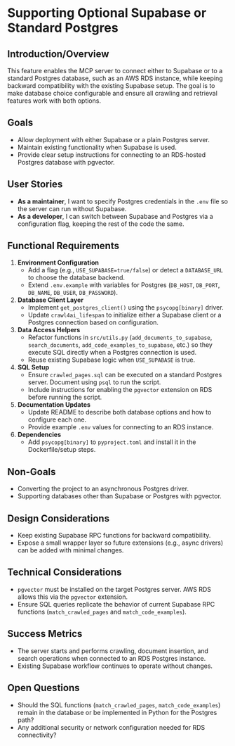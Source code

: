 # Supporting Optional Supabase or Standard Postgres

## Introduction/Overview
This feature enables the MCP server to connect either to Supabase or to a standard Postgres database, such as an AWS RDS instance, while keeping backward compatibility with the existing Supabase setup. The goal is to make database choice configurable and ensure all crawling and retrieval features work with both options.

## Goals
- Allow deployment with either Supabase or a plain Postgres server.
- Maintain existing functionality when Supabase is used.
- Provide clear setup instructions for connecting to an RDS‑hosted Postgres database with pgvector.

## User Stories
- **As a maintainer**, I want to specify Postgres credentials in the `.env` file so the server can run without Supabase.
- **As a developer**, I can switch between Supabase and Postgres via a configuration flag, keeping the rest of the code the same.

## Functional Requirements
1. **Environment Configuration**
   - Add a flag (e.g., `USE_SUPABASE=true/false`) or detect a `DATABASE_URL` to choose the database backend.
   - Extend `.env.example` with variables for Postgres (`DB_HOST`, `DB_PORT`, `DB_NAME`, `DB_USER`, `DB_PASSWORD`).
2. **Database Client Layer**
   - Implement `get_postgres_client()` using the `psycopg[binary]` driver.
   - Update `crawl4ai_lifespan` to initialize either a Supabase client or a Postgres connection based on configuration.
3. **Data Access Helpers**
   - Refactor functions in `src/utils.py` (`add_documents_to_supabase`, `search_documents`, `add_code_examples_to_supabase`, etc.) so they execute SQL directly when a Postgres connection is used.
   - Reuse existing Supabase logic when `USE_SUPABASE` is true.
4. **SQL Setup**
   - Ensure `crawled_pages.sql` can be executed on a standard Postgres server. Document using `psql` to run the script.
   - Include instructions for enabling the `pgvector` extension on RDS before running the script.
5. **Documentation Updates**
   - Update README to describe both database options and how to configure each one.
   - Provide example `.env` values for connecting to an RDS instance.
6. **Dependencies**
   - Add `psycopg[binary]` to `pyproject.toml` and install it in the Dockerfile/setup steps.

## Non-Goals
- Converting the project to an asynchronous Postgres driver.
- Supporting databases other than Supabase or Postgres with pgvector.

## Design Considerations
- Keep existing Supabase RPC functions for backward compatibility.
- Expose a small wrapper layer so future extensions (e.g., async drivers) can be added with minimal changes.

## Technical Considerations
- `pgvector` must be installed on the target Postgres server. AWS RDS allows this via the `pgvector` extension.
- Ensure SQL queries replicate the behavior of current Supabase RPC functions (`match_crawled_pages` and `match_code_examples`).

## Success Metrics
- The server starts and performs crawling, document insertion, and search operations when connected to an RDS Postgres instance.
- Existing Supabase workflow continues to operate without changes.

## Open Questions
- Should the SQL functions (`match_crawled_pages`, `match_code_examples`) remain in the database or be implemented in Python for the Postgres path?
- Any additional security or network configuration needed for RDS connectivity?
